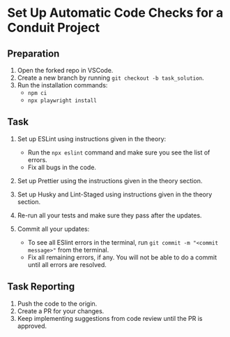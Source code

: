# Set Up Automatic Code Checks for a Conduit Project

## Preparation  

1. Open the forked repo in VSCode.
2. Create a new branch by running `git checkout -b task_solution`.
3. Run the installation commands:
    - `npm ci`
    - `npx playwright install`

## Task

1. Set up ESLint using instructions given in the theory:
   
    - Run the `npx eslint` command and make sure you see the list of errors.
    - Fix all bugs in the code.

2. Set up Prettier using the instructions given in the theory section.
3. Set up Husky and Lint-Staged using instructions given in the theory section.
4. Re-run all your tests and make sure they pass after the updates.
5. Commit all your updates:

    - To see all ESlint errors in the terminal, run `git commit -m "<commit message>"` from the terminal.
    - Fix all remaining errors, if any. You will not be able to do a commit until all errors are resolved.

## Task Reporting

1. Push the code to the origin.
2. Create a PR for your changes.
3. Keep implementing suggestions from code review until the PR is approved.
